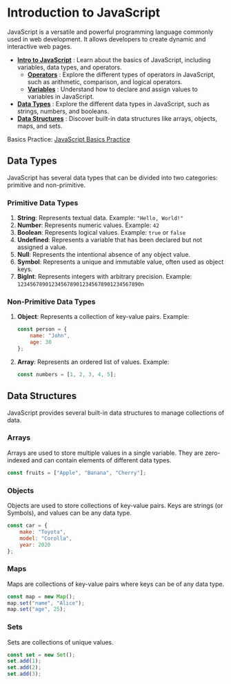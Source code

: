 # Introduction to JavaScript

JavaScript is a versatile and powerful programming language commonly used in web development. It allows developers to create dynamic and interactive web pages. 

- **[Intro to JavaScript](javascript-basics.md)** : Learn about the basics of JavaScript, including variables, data types, and operators.
    - **[Operators](operators.md)** : Explore the different types of operators in JavaScript, such as arithmetic, comparison, and logical operators.
    - **[Variables](variables.md)** : Understand how to declare and assign values to variables in JavaScript.
- **[Data Types](data-types.md)** : Explore the different data types in JavaScript, such as strings, numbers, and booleans.
- **[Data Structures](data-structures.md)** : Discover built-in data structures like arrays, objects, maps, and sets.

Basics Practice: [JavaScript Basics Practice](https://codepen.io/DE-LA-ROSA-VAZQUEZ-JOSUE/pen/emOOrVd)

## Data Types

JavaScript has several data types that can be divided into two categories: primitive and non-primitive.

### Primitive Data Types
1. **String**: Represents textual data. Example: `"Hello, World!"`
2. **Number**: Represents numeric values. Example: `42`
3. **Boolean**: Represents logical values. Example: `true` or `false`
4. **Undefined**: Represents a variable that has been declared but not assigned a value.
5. **Null**: Represents the intentional absence of any object value.
6. **Symbol**: Represents a unique and immutable value, often used as object keys.
7. **BigInt**: Represents integers with arbitrary precision. Example: `1234567890123456789012345678901234567890n`

### Non-Primitive Data Types
1. **Object**: Represents a collection of key-value pairs. Example:
    ```javascript
    const person = {
        name: "John",
        age: 30
    };
    ```
2. **Array**: Represents an ordered list of values. Example:
    ```javascript
    const numbers = [1, 2, 3, 4, 5];
    ```

## Data Structures

JavaScript provides several built-in data structures to manage collections of data.

### Arrays
Arrays are used to store multiple values in a single variable. They are zero-indexed and can contain elements of different data types.
```javascript
const fruits = ["Apple", "Banana", "Cherry"];
```

### Objects
Objects are used to store collections of key-value pairs. Keys are strings (or Symbols), and values can be any data type.
```javascript
const car = {
    make: "Toyota",
    model: "Corolla",
    year: 2020
};
```

### Maps
Maps are collections of key-value pairs where keys can be of any data type.
```javascript
const map = new Map();
map.set("name", "Alice");
map.set("age", 25);
```

### Sets
Sets are collections of unique values.
```javascript
const set = new Set();
set.add(1);
set.add(2);
set.add(3);
```